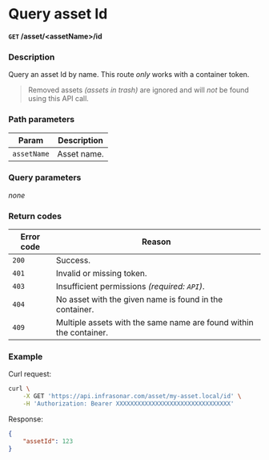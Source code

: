 # Query asset Id
**`GET` /asset/<assetName\>/id**

### Description
Query an asset Id by name. This route _only_ works with a container token.

> Removed assets _(assets in trash)_ are ignored and will _not_ be found using this API call.

### Path parameters

Param               | Description
--------------------|-------------
`assetName`         | Asset name.

### Query parameters

_none_

### Return codes

Error code  | Reason
------------|--------
`200`       | Success.
`401`       | Invalid or missing token.
`403`       | Insufficient permissions _(required: `API`)_.
`404`       | No asset with the given name is found in the container.
`409`       | Multiple assets with the same name are found within the container.

### Example
Curl request:
```bash
curl \
    -X GET 'https://api.infrasonar.com/asset/my-asset.local/id' \
    -H 'Authorization: Bearer XXXXXXXXXXXXXXXXXXXXXXXXXXXXXXXX'
```

Response:
```json
{
    "assetId": 123
}
```
